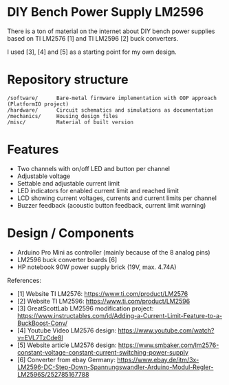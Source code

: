 # DIY Bench Power Supply LM2596
There is a ton of material on the internet about DIY bench power supplies based on TI LM2576 [1] and TI LM2596 [2] buck converters.

I used [3], [4] and [5] as a starting point for my own design.

# Repository structure
```
/software/      Bare-metal firmware implementation with OOP approach (PlatformIO project)
/hardware/      Circuit schematics and simulations as documentation
/mechanics/     Housing design files
/misc/          Material of built version
```

# Features
* Two channels with on/off LED and button per channel
* Adjustable voltage
* Settable and adjustable current limit
* LED indicators for enabled current limit and reached limit
* LCD showing current voltages, currents and current limits per channel
* Buzzer feedback (acoustic button feedback, current limit warning)

# Design / Components
* Arduino Pro Mini as controller (mainly because of the 8 analog pins)
* LM2596 buck converter boards [6]
* HP notebook 90W power supply brick (19V, max. 4.74A)

References:
* [1] Website TI LM2576: https://www.ti.com/product/LM2576
* [2] Website TI LM2596: https://www.ti.com/product/LM2596
* [3] GreatScottLab LM2596 modification project: https://www.instructables.com/id/Adding-a-Current-Limit-Feature-to-a-BuckBoost-Conv/
* [4] Youtube Video LM2576 design: https://www.youtube.com/watch?v=EVL7TzCde8I
* [5] Website article LM2576 design: https://www.smbaker.com/lm2576-constant-voltage-constant-current-switching-power-supply
* [6] Converter from ebay Germany: https://www.ebay.de/itm/3x-LM2596-DC-Step-Down-Spannungswandler-Arduino-Modul-Regler-LM2596S/252785167788

